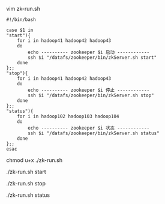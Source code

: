 vim zk-run.sh

```shell
#!/bin/bash

case $1 in
"start"){
	for i in hadoop41 hadoop42 hadoop43
	do
        echo ---------- zookeeper $i 启动 ------------
		ssh $i "/datafs/zookeeper/bin/zkServer.sh start"
	done
};;
"stop"){
	for i in hadoop41 hadoop42 hadoop43
	do
        echo ---------- zookeeper $i 停止 ------------    
		ssh $i "/datafs/zookeeper/bin/zkServer.sh stop"
	done
};;
"status"){
	for i in hadoop102 hadoop103 hadoop104
	do
        echo ---------- zookeeper $i 状态 ------------    
		ssh $i "/datafs/zookeeper/bin/zkServer.sh status"
	done
};;
esac
```

chmod u+x ./zk-run.sh

./zk-run.sh start

./zk-run.sh stop

./zk-run.sh status
